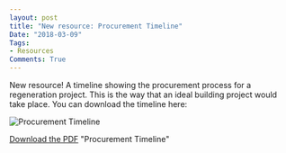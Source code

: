 ```yaml
---
layout: post
title: "New resource: Procurement Timeline"
Date: "2018-03-09"
Tags: 
- Resources
Comments: True
---
```


New resource! A timeline showing the procurement process for a regeneration project. This is the way that an ideal building project would take place. You can download the timeline here: 

![Procurement Timeline](https://github.com/ConcreteAction/concreteaction.github.io/blob/master/assets/img/ProcurementTimeline.png?raw=true)

[Download the PDF](https://github.com/ConcreteAction/concreteaction.github.io/blob/master/assets/img/ProcurementTimeline.pdf?raw=true) "Procurement Timeline"

